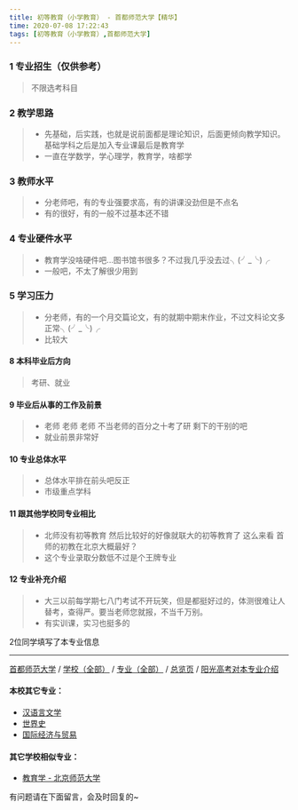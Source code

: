 ```yaml
---
title: 初等教育（小学教育） - 首都师范大学【精华】
time: 2020-07-08 17:22:43
tags: [初等教育（小学教育）,首都师范大学]
---
```

### 1 专业招生（仅供参考）  
> 不限选考科目 


### 2 教学思路
> - 先基础，后实践，也就是说前面都是理论知识，后面更倾向教学知识。基础学科之后是加入专业课最后是教育学
> - 一直在学数学，学心理学，教育学，啥都学


### 3 教师水平
> - 分老师吧，有的专业强要求高，有的讲课没劲但是不点名
> - 有的很好，有的一般不过基本还不错

### 4 专业硬件水平
> - 教育学没啥硬件吧...图书馆书很多？不过我几乎没去过╮(╯_╰)╭
> - 一般吧，不太了解很少用到


### 5 学习压力
> - 分老师，有的一个月交篇论文，有的就期中期末作业，不过文科论文多正常╮(╯_╰)╭
> - 比较大



#### 8 本科毕业后方向
> 考研、就业


#### 9 毕业后从事的工作及前景
> - 老师 老师 老师 不当老师的百分之十考了研 剩下的干别的吧
> - 就业前景非常好



#### 10 专业总体水平
> - 总体水平排在前头吧反正
> - 市级重点学科



#### 11 跟其他学校同专业相比
> - 北师没有初等教育 然后比较好的好像就联大的初等教育了 这么来看 首师的初教在北京大概最好？
> - 这个专业录取分数低不过是个王牌专业



#### 12 专业补充介绍
> - 大三以前每学期七八门考试不开玩笑，但是都挺好过的，体测很难让人替考，查得严。要当老师您就报，不当千万别。
> - 有实训课，实习也挺多的


2位同学填写了本专业信息
***
[首都师范大学](http://www.jianshu.com/p/8239521db7bd) / [学校（全部）](http://www.jianshu.com/p/3efa6bcca419) / [专业（全部）](http://www.jianshu.com/p/2d4c6d3552c2) / [总览页](http://www.jianshu.com/p/445daeb4fa00) / [阳光高考对本专业介绍](http://gaokao.chsi.com.cn/sch/zyk/view.do?schId=73394606&specId=73383303
)
#### 本校其它专业：
- [汉语言文学](http://www.jianshu.com/p/b82bc4d33797)
- [世界史](http://www.jianshu.com/p/cce9dba656dc)
- [国际经济与贸易](https://www.jianshu.com/p/1f0ba424bfb5)

#### 其它学校相似专业：
- [教育学 - 北京师范大学](http://www.jianshu.com/p/2f75c9262b70)

有问题请在下面留言，会及时回复的~